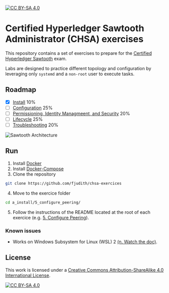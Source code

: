 [![CC BY-SA 4.0][cc-by-sa-shield]][cc-by-sa]

# Certified Hyperledger Sawtooth Administrator (CHSA) exercises

This repository contains a set of exercises to prepare for the 
[Certified Hyperledger Sawtooth](https://training.linuxfoundation.org/certification/certified-hyperledger-sawtooth-administrator-chsa/) exam.

Labs are designed to practice different topology and configuration by leveraging only `systemd` and a `non-root` user to execute tasks.

## Roadmap

* [x] [Install](./a_install) 10%
* [ ] [Configuration](./b_configuration) 25%
* [ ] [Permissioning, Identity Managmeent, and Security](./c_security) 20%
* [ ] [Lifecycle](./d_lifecycle) 25%
* [ ] [Troubleshooting](./e_troubleshooting) 20%

![Sawtooth Architecture](https://sawtooth.hyperledger.org/docs/core/nightly/master/_images/appdev-environment-multi-node.svg)

## Run

1. Install [Docker](https://docs.docker.com/get-docker/)
2. Install [Docker-Compose](https://docs.docker.com/compose/install/)
3. Clone the repository

```bash
git clone https://github.com/fjudith/chsa-exercices
```

4. Move to the exercice folder

```bash
cd a_install/5_configure_peering/
```

5. Follow the instructions of the README located at the root of each exercice (e.g. [5. Configure Peering](./a_install/5_configure_peering)).

### Known issues

* Works on Windows Subsystem for Linux (WSL) 2 [(n. Watch the doc)](./docs/wsl_genie.md).


## License

This work is licensed under a
[Creative Commons Attribution-ShareAlike 4.0 International License][cc-by-sa].

[![CC BY-SA 4.0][cc-by-sa-image]][cc-by-sa]

[cc-by-sa]: http://creativecommons.org/licenses/by-sa/4.0/
[cc-by-sa-image]: https://licensebuttons.net/l/by-sa/4.0/88x31.png
[cc-by-sa-shield]: https://img.shields.io/badge/License-CC%20BY--SA%204.0-lightgrey.svgg